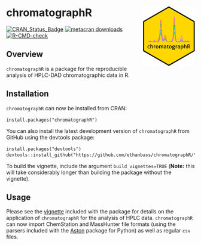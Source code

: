 # chromatographR <a href='https://ethanbass.github.io/chromatographR/'><img src='man/figures/logo.png' align="right" height="160" /></a>

<!-- badges: start -->
  [![CRAN_Status_Badge](https://www.r-pkg.org/badges/version/chromatographR)](https://cran.r-project.org/package=chromatographR)
  [![metacran downloads](https://cranlogs.r-pkg.org/badges/last-week/chromatographR)](https://cran.r-project.org/package=chromatographR)
  [![R-CMD-check](https://github.com/ethanbass/chromatographR/actions/workflows/R-CMD-check.yaml/badge.svg)](https://github.com/ethanbass/chromatographR/actions/workflows/R-CMD-check.yaml)
  <!-- badges: end -->

## Overview
`chromatographR` is a package for the reproducible analysis of HPLC-DAD chromatographic data in R.
  
## Installation

`chromatographR` can now be installed from CRAN:

```
install.packages("chromatographR")
```

You can also install the latest development version of `chromatographR` from GitHub using the devtools package:

```
install.packages("devtools")
devtools::install_github("https://github.com/ethanbass/chromatographR/")
```

To build the vignette, include the argument `build_vignettes=TRUE` (**Note:** this will take considerably longer than building the package without the vignette).

## Usage
Please see the [vignette](https://ethanbass.github.io/chromatographR/articles/chromatographR.html) included with the package for details on the application of `chromatographR` for the analysis of HPLC data. `chromatographR` can now import ChemStation and MassHunter file formats (using the parsers included with the [Aston](https://github.com/bovee/aston) package for Python) as well as regular `csv` files.

